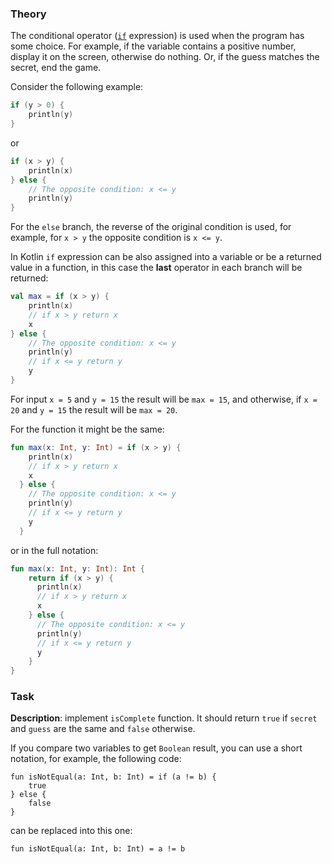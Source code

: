 ### Theory

The conditional operator ([`if`](https://kotlinlang.org/docs/control-flow.html#if-expression) expression) 
is used when the program has some choice. 
For example, if the variable contains a positive number, display it on the screen, 
otherwise do nothing. 
Or, if the guess matches the secret, end the game.

Consider the following example:
```kotlin
if (y > 0) {
    println(y)
}
```
or 
```kotlin
if (x > y) {
    println(x)
} else {
    // The opposite condition: x <= y
    println(y)
}
```

For the `else` branch, the reverse of the original condition is used, for example,
for `x > y` the opposite condition is `x <= y`.

In Kotlin `if` expression can be also assigned into a variable 
or be a returned value in a function, in this case the **last** operator in each branch will be returned:
```kotlin
val max = if (x > y) {
    println(x)
    // if x > y return x
    x
} else {
    // The opposite condition: x <= y
    println(y)
    // if x <= y return y
    y
}
```
For input `x = 5` and `y = 15` the result will be `max = 15`, and otherwise, 
if `x = 20` and `y = 15` the result will be `max = 20`.

For the function it might be the same:
```kotlin
fun max(x: Int, y: Int) = if (x > y) {
    println(x)
    // if x > y return x
    x
  } else {
    // The opposite condition: x <= y
    println(y)
    // if x <= y return y
    y
  }
```
or in the full notation:
```kotlin
fun max(x: Int, y: Int): Int {
    return if (x > y) {
      println(x)
      // if x > y return x
      x
    } else {
      // The opposite condition: x <= y
      println(y)
      // if x <= y return y
      y
    }
}
```

### Task

**Description**: implement `isComplete` function. It should return `true` 
if `secret` and `guess` are the same and `false` otherwise.

<div class="hint">

If you compare two variables to get <code>Boolean</code> result, you can use a short notation, 
for example, the following code:
```
fun isNotEqual(a: Int, b: Int) = if (a != b) {
    true
} else {
    false
}
```
can be replaced into this one:
```
fun isNotEqual(a: Int, b: Int) = a != b
```
</div>